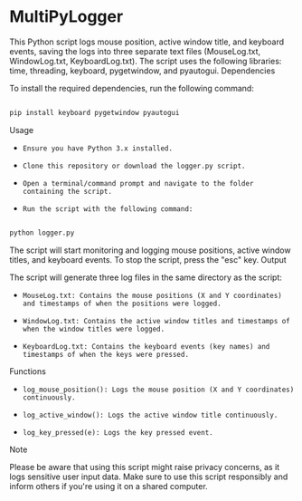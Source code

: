 # MultiPyLogger

This Python script logs mouse position, active window title, and keyboard events, saving the logs into three separate text files (MouseLog.txt, WindowLog.txt, KeyboardLog.txt). The script uses the following libraries: time, threading, keyboard, pygetwindow, and pyautogui.
Dependencies

To install the required dependencies, run the following command:

```bash

pip install keyboard pygetwindow pyautogui
```
Usage

-     Ensure you have Python 3.x installed.
-     Clone this repository or download the logger.py script.
-     Open a terminal/command prompt and navigate to the folder containing the script.
-     Run the script with the following command:

```bash

python logger.py
```
The script will start monitoring and logging mouse positions, active window titles, and keyboard events. To stop the script, press the "esc" key.
Output

The script will generate three log files in the same directory as the script:

-     MouseLog.txt: Contains the mouse positions (X and Y coordinates) and timestamps of when the positions were logged.
-     WindowLog.txt: Contains the active window titles and timestamps of when the window titles were logged.
-     KeyboardLog.txt: Contains the keyboard events (key names) and timestamps of when the keys were pressed.

Functions

-     log_mouse_position(): Logs the mouse position (X and Y coordinates) continuously.
-     log_active_window(): Logs the active window title continuously.
-     log_key_pressed(e): Logs the key pressed event.

Note

Please be aware that using this script might raise privacy concerns, as it logs sensitive user input data. Make sure to use this script responsibly and inform others if you're using it on a shared computer.
